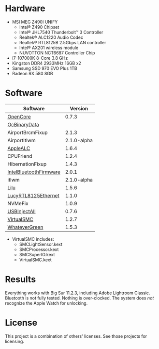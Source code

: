 # Hardware
* MSI MEG Z490I UNIFY
  * Intel® Z490 Chipset
  * Intel® JHL7540 Thunderbolt™ 3 Controller
  * Realtek® ALC1220 Audio Codec
  * Realtek® RTL8125B 2.5Gbps LAN controller
  * Intel® AX201 wireless module
  * NUVOTTON NCT6687 Controller Chip
* i7-107000K 8-Core 3.8 GHz
* Kingston DDR4 2933MHz 16GB x2
* Samsung SSD 970 EVO Plus 1TB
* Radeon RX 580 8GB

# Software
Software | Version
-------- | -------
[OpenCore](https://github.com/acidanthera/OpenCorePkg) | 0.7.3
[OcBinaryData](https://github.com/acidanthera/OcBinaryData) |
AirportBrcmFixup | 2.1.3
AirportItlwm | 2.1.0-alpha
[AppleALC](https://github.com/acidanthera/AppleALC) | 1.6.4
CPUFriend | 1.2.4
HibernationFixup | 1.4.3
[IntelBluetoothFirmware](https://github.com/OpenIntelWireless/IntelBluetoothFirmware) | 2.0.1
itlwm | 2.1.0-alpha
[Lilu](https://github.com/acidanthera/Lilu) | 1.5.6
[LucyRTL8125Ethernet](https://github.com/Mieze/LucyRTL8125Ethernet) | 1.1.0
NVMeFix | 1.0.9
[USBInjectAll](https://github.com/Sniki/OS-X-USB-Inject-All) | 0.7.6
[VirtualSMC](https://github.com/acidanthera/VirtualSMC) | 1.2.7
[WhateverGreen](https://github.com/acidanthera/WhateverGreen) | 1.5.3

* VirtualSMC includes:
  * SMCLightSensor.kext
  * SMCProcessor.kext
  * SMCSuperIO.kext
  * VirtualSMC.kext

# Results
Everything works with Big Sur 11.2.3, including Adobe Lightroom Classic. Bluetooth is not fully tested. Nothing is over-clocked. The system does *not* recognize the Apple Watch for unlocking. 

# License
This project is a combination of others' licenses. See those projects for licensing.
